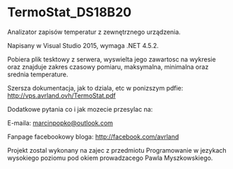 # TermoStat_DS18B20
Analizator zapisów temperatur z zewnętrznego urządzenia. 

Napisany w Visual Studio 2015, wymaga .NET 4.5.2. 

Pobiera plik tesktowy z serwera, wyswielta jego zawartosc na wykresie oraz znajduje zakres czasowy pomiaru, maksymalna, 
minimalna oraz srednia temperature.

Szersza dokumentacja, jak to dziala, etc w ponizszym pdfie:
http://vps.avrland.ovh/TermoStat.pdf

Dodatkowe pytania co i jak mozecie przesylac na:

E-maila: marcinpopko@outlook.com

Fanpage facebookowy bloga: http://facebook.com/avrland


Projekt zostal wykonany na zajec z przedmiotu Programowanie w jezykach wysokiego poziomu pod okiem prowadzacego Pawla Myszkowskiego.
